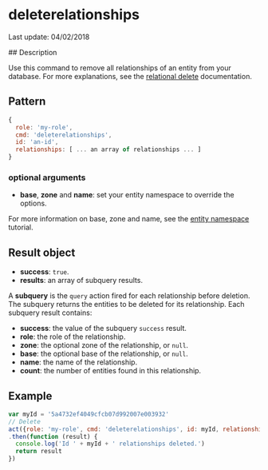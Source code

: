 # deleterelationships

Last update: 04/02/2018

## Description

Use this command to remove all relationships of an entity from your database.
For more explanations, see the [relational delete][] documentation.

## Pattern

```js
{
  role: 'my-role',
  cmd: 'deleterelationships',
  id: 'an-id',
  relationships: [ ... an array of relationships ... ]
}
```

### optional arguments

- **base**, **zone** and **name**: set your entity namespace to override the options.

For more information on base, zone and name, see the [entity namespace][] tutorial.

## Result object

- **success**: `true`.
- **results**: an array of subquery results.

A **subquery** is the `query` action fired for each relationship before deletion. The subquery returns the entities to be deleted for its relationship.
Each subquery result contains:

- **success**: the value of the subquery `success` result.
- **role**: the role of the relationship.
- **zone**: the optional zone of the relationship, or `null`.
- **base**: the optional base of the relationship, or `null`.
- **name**: the name of the relationship.
- **count**: the number of entities found in this relationship.

## Example

```js
var myId = '5a4732ef4049cfcb07d992007e003932'
// Delete
act({role: 'my-role', cmd: 'deleterelationships', id: myId, relationships: myModel})
.then(function (result) {
  console.log('Id ' + myId + ' relationships deleted.')
  return result
})
```
[relational delete]: https://gitlab.com/jdesodt/seneca-entity-crud/tree/master/docs/relational-delete-feature.md
[entity namespace]: http://senecajs.org/docs/tutorials/understanding-data-entities.html#zone-base-and-name-the-entity-namespace
